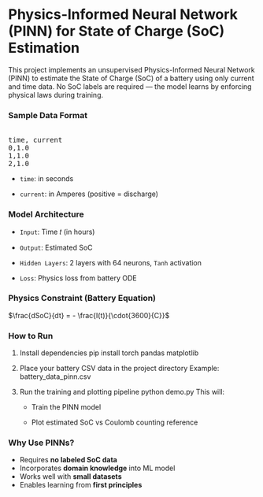 # Physics-Informed Neural Network (PINN) for State of Charge (SoC) Estimation
This project implements an unsupervised Physics-Informed Neural Network (PINN) to estimate the State of Charge (SoC) of a battery using only current and time data. No SoC labels are required — the model learns by enforcing physical laws during training.

### Sample Data Format
<pre> 
time, current
0,1.0
1,1.0
2,1.0
</pre>

- `time`: in seconds

- `current`: in Amperes (positive = discharge)

### Model Architecture
- `Input`: Time 𝑡 (in hours)

- `Output`: Estimated SoC

- `Hidden Layers`: 2 layers with 64 neurons, `Tanh` activation

- `Loss`: Physics loss from battery ODE

### Physics Constraint (Battery Equation)
$\frac{dSoC}{dt} = - \frac{I(t)}{\cdot{3600}{C}}$

### How to Run
1. Install dependencies
    pip install torch pandas matplotlib
2. Place your battery CSV data in the project directory
    Example: battery_data_pinn.csv

3. Run the training and plotting pipeline
    python demo.py
    This will:

    - Train the PINN model

    - Plot estimated SoC vs Coulomb counting reference

### Why Use PINNs?
- Requires **no labeled SoC data**
- Incorporates **domain knowledge** into ML model
- Works well with **small datasets**
- Enables learning from **first principles**
